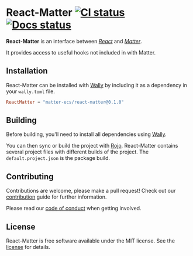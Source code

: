 # React-Matter [![CI status][ci-badge]][ci] [![Docs status][docs-badge]][docs]

**React-Matter** is an interface between _[React]_ and _[Matter]_.

It provides access to useful hooks not included in with Matter.

[ci-badge]: https://github.com/matter-ecs/react-matter/actions/workflows/ci.yaml/badge.svg
[docs-badge]: https://github.com/matter-ecs/react-matter/actions/workflows/docs.yaml/badge.svg
[ci]: https://github.com/matter-ecs/react-matter/actions/workflows/ci.yaml
[docs]: https://matter-ecs.github.io/react-matter/
[react]: https://jsdotlua.github.io/react-lua/
[matter]: https://matter-ecs.github.io/matter/

## Installation

React-Matter can be installed with [Wally] by including it as a dependency in
your `wally.toml` file.

```toml
ReactMatter = "matter-ecs/react-matter@0.1.0"
```

## Building

Before building, you'll need to install all dependencies using [Wally].

You can then sync or build the project with [Rojo]. React-Matter contains
several project files with different builds of the project. The
`default.project.json` is the package build.

[rojo]: https://rojo.space/
[wally]: https://wally.run/

## Contributing

Contributions are welcome, please make a pull request! Check out our
[contribution] guide for further information.

Please read our [code of conduct] when getting involved.

[contribution]: CONTRIBUTING.md
[code of conduct]: CODE_OF_CONDUCT.md

## License

React-Matter is free software available under the MIT license. See the [license]
for details.

[license]: LICENSE.md
